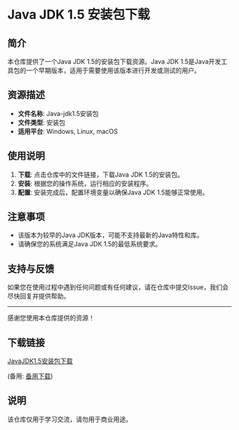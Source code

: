 # Java JDK 1.5 安装包下载

## 简介

本仓库提供了一个Java JDK 1.5的安装包下载资源。Java JDK 1.5是Java开发工具包的一个早期版本，适用于需要使用该版本进行开发或测试的用户。

## 资源描述

- **文件名称**: Java-jdk1.5安装包
- **文件类型**: 安装包
- **适用平台**: Windows, Linux, macOS

## 使用说明

1. **下载**: 点击仓库中的文件链接，下载Java JDK 1.5的安装包。
2. **安装**: 根据您的操作系统，运行相应的安装程序。
3. **配置**: 安装完成后，配置环境变量以确保Java JDK 1.5能够正常使用。

## 注意事项

- 该版本为较早的Java JDK版本，可能不支持最新的Java特性和库。
- 请确保您的系统满足Java JDK 1.5的最低系统要求。

## 支持与反馈

如果您在使用过程中遇到任何问题或有任何建议，请在仓库中提交Issue，我们会尽快回复并提供帮助。

---

感谢您使用本仓库提供的资源！

## 下载链接
[JavaJDK1.5安装包下载](https://pan.quark.cn/s/b0ed2422cc47) 

(备用: [备用下载](https://pan.baidu.com/s/1pkPz8IhLrFzQwxUaHttM0Q?pwd=1234))

## 说明

该仓库仅用于学习交流，请勿用于商业用途。
